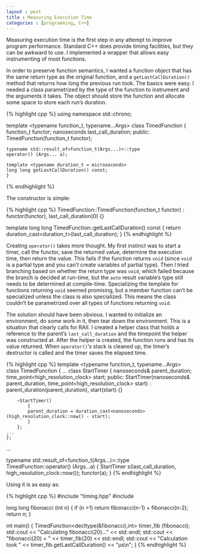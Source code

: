 ```yaml
---
layout : post
title : Measuring Execution Time
categories : [programming, C++]
---
```


Measuring execution time is the first step in any attempt to improve program performance. Standard C++ does provide timing facilities, but they can be awkward to use. I implemented a wrapper that allows easy instrumenting of most functions.

In order to preserve function semantics, I wanted a function object that has the same return type as the original function, and a `getLastCallDuration()` method that returns how long the previous run took. The basics were easy. I needed a class parametrized by the type of the function to instrument and the arguments it takes. The object should store the function and allocate some space to store each run’s duration.

{% highlight cpp %}
using namespace std::chrono;

template <typename function_t, typename...Args>
class TimedFunction
    {
    function_t functor;
    nanoseconds last_call_duration;
public:
    TimedFunction(function_t functor);

    typename std::result_of<function_t(Args...)>::type
    operator() (Args... a);

    template <typename duration_t = microseconds>
    long long getLastCallDuration() const;
    }
{% endhighlight %}

The constructor is simple:

{% highlight cpp %}
TimedFunction::TimedFunction(function_t functor)
    : functor(functor), last_call_duration(0)
    {}

template <typename duration_t = microseconds>
long long TimedFunction::getLastCallDuration() const
    {
    return duration_cast<duration_t>(last_call_duration);
    }
{% endhighlight %}

Creating `operator()` takes more thought.
My first instinct was to start a timer, call the functor, save the returned value, determine the execution time, then return the value.
This fails if the function returns `void` (since `void` is a partial type and you can’t create variables of partial type).
Then I tried branching based on whether the return type was `void`, which failed because the branch is decided at run-time, but the `auto` result variable’s type still needs to be determined at compile-time.
Specializing the template for functions returning `void` seemed promising, but a member function can’t be specialized unless the class is also specialized.
This means the class couldn’t be parametrized over all types of functions returning `void`.

The solution should have been obvious.
I wanted to initialize an environment, do some work in it, then tear down the environment.
This is a situation that clearly calls for RAII.
I created a helper class that holds a reference to the parent’s `last_call_duration` and the timepoint the helper was constructed at.
After the helper is created, the function runs and has its value returned.
When `operator()`‘s stack is cleaned up, the timer’s destructor is called and the timer saves the elapsed time.

{% highlight cpp %}
template <typename function_t, typename...Args>
class TimedFunction
    {
    ...
    class StartTimer
        {
        nanoseconds& parent_duration;
        time_point<high_resolution_clock> start;
    public:
        StartTimer(nanoseconds& parent_duration,
            time_point<high_resolution_clock> start)
            : parent_duration(parent_duration), start(start)
            {}

        ~StartTimer()
            {
            parent_duration = duration_cast<nanoseconds>(high_resolution_clock::now() - start);
            }
        };
    ...
    };
 ...

typename std::result_of<function_t(Args...)>::type
TimedFunction::operator() (Args...a)
    {
    StartTimer s(last_call_duration, high_resolution_clock::now());
    functor(a);
    }
{% endhighlight %}

Using it is as easy as:

{% highlight cpp %}
#include "timing.hpp"
#include <iostream>

long long fibonacci (int n)
    {
    if (n >1) return fibonacci(n-1) + fibonacci(n-2);
    return n;
    }

int main()
    {
    TimedFunction<decltype(&fibonacci),int> timer_fib (fibonacci);
    std::cout << "Calculating fibonacci(20)..." << std::endl;
    std::cout << "fibonacci(20) = " << timer_fib(20) << std::endl;
    std::cout << "Calculation took " << timer_fib.getLastCallDuration<microseconds>() << "μs\n";
    }
{% endhighlight %}
